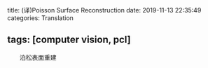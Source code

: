title: (译)Poisson Surface Reconstruction
date: 2019-11-13 22:35:49
categories: Translation

tags: [computer vision, pcl]
---

　　泊松表面重建

<!-- more -->



